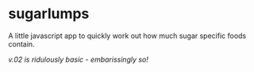 sugarlumps
==========

A little javascript app to quickly work out how much sugar specific foods contain.

*v.02 is ridulously basic - embarissingly so!*
